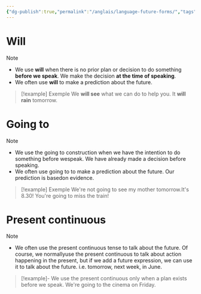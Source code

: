 ```yaml
---
{"dg-publish":true,"permalink":"/anglais/language-future-forms/","tags":["anglais","language","temps"],"noteIcon":""}
---
```



# Will

> [!note]
> - We use **will** when there is no prior plan or decision to do something **before we speak**.
We make the decision **at the time of speaking**.
> - We often use **will** to make a prediction about the future.

> [!example] Exemple
We **will see** what we can do to help you. It **will** **rain** tomorrow.
# Going to

> [!note]
> - We use the going to construction when we have the intention to do something before
wespeak. We have already made a decision before speaking.
> - We often use going to to make a prediction about the future. Our prediction is
basedon evidence.

> [!example] Exemple
> We're not going to see my mother tomorrow.It's 8.30! You're going to miss the train!
# Present continuous

> [!note]
> - We often use the present continuous tense to talk about the future. Of course, we
normallyuse the present continuous to talk about action happening in the present, but if
we add a future expression, we can use it to talk about the future. i.e. tomorrow, next
week, in June.

> [!example]- We use the present continuous only when a plan exists before we speak.
We're going to the cinema on Friday.
